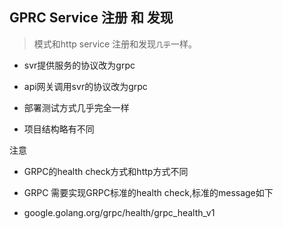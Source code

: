 ## GPRC Service 注册 和 发现

>模式和http service 注册和发现`几乎`一样。

* svr提供服务的协议改为grpc

* api网关调用svr的协议改为grpc

* 部署测试方式几乎完全一样
 
* 项目结构略有不同

注意

* GRPC的health check方式和http方式不同

* GRPC 需要实现GRPC标准的health check,标准的message如下

* google.golang.org/grpc/health/grpc_health_v1

    